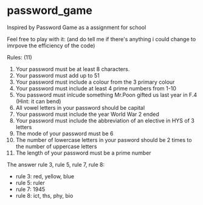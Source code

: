 # password_game
Inspired by Password Game as a assignment for school

Feel free to play with it: (and do tell me if there's anything i could change to imrpove the efficiency of the code)

Rules: (11)
1. Your password must be at least 8 characters.
2. Your password must add up to 51
3. Your password must include a colour from the 3 primary colour
4. Your password must include at least 4 prime numbers from 1-10
5. You password must inlcude something Mr.Poon gifted us last year in F.4 (Hint: it can bend)
6. All vowel letters in your password should be capital
7. Your password must include the year World War 2 ended
8. Your password must include the abbreviation of an elective in HYS of 3 letters
9. The mode of your password must be 6
10. The number of lowercase letters in your pasword should be 2 times to the number of uppercase letters
11. The length of your password must be a prime number

    

The answer rule 3, rule 5, rule 7, rule 8:

- rule 3: red, yellow, blue
- rule 5: ruler
- rule 7: 1945
- rule 8: ict, ths, phy, bio

